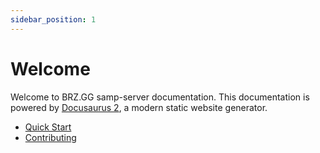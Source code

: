 ```yaml
---
sidebar_position: 1
---
```


# Welcome

Welcome to BRZ.GG samp-server documentation. This documentation is powered by [Docusaurus 2](https://v2.docusaurus.io/), a modern static website generator.

- [Quick Start](quickstart)
- [Contributing](category/contributing)